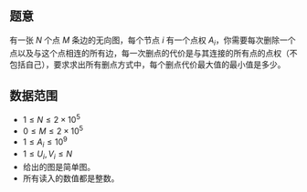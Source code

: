 ## 题意

有一张 $N$ 个点 $M$ 条边的无向图，每个节点 $i$ 有一个点权 $A_i$，你需要每次删除一个点以及与这个点相连的所有边，每一次删点的代价是与其连接的所有点的点权（不包括自己），要求求出所有删点方式中，每个删点代价最大值的最小值是多少。

## 数据范围

- $1≤N≤2×10^5$
- $0 \le M \le 2 \times 10^5$
- $1 \le A_i \le 10^9$
- $1 \le U_i,V_i \le N$
- 给出的图是简单图。
- 所有读入的数值都是整数。
